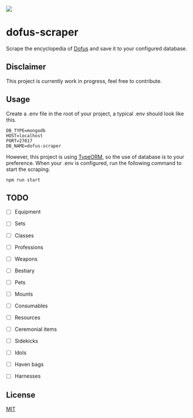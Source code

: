 <a href="https://codeclimate.com/github/Cornayy/dofus-scraper/maintainability"><img src="https://api.codeclimate.com/v1/badges/807065bf4ec6dfbff9fb/maintainability" /></a>

# dofus-scraper
Scrape the encyclopedia of [Dofus](https://www.dofus.com/en) and save it to your configured database.

## Disclaimer
This project is currently work in progress, feel free to contribute.

## Usage
Create a .env file in the root of your project, a typical .env should look like this.

```
DB_TYPE=mongodb
HOST=localhost
PORT=27017
DB_NAME=dofus-scraper
```

However, this project is using [TypeORM](https://typeorm.io/#/), so the use of database is to your preference. When your .env is configured, run the following command to start the scraping.

```
npm run start
```

## TODO
- [ ] Equipment
- [ ] Sets
- [ ] Classes
- [ ] Professions
- [ ] Weapons
- [ ] Bestiary
- [ ] Pets
- [ ] Mounts
- [ ] Consumables
- [ ] Resources
- [ ] Ceremonial items
- [ ] Sidekicks
- [ ] Idols
- [ ] Haven bags
- [ ] Harnesses






## License
[MIT](LICENSE)



